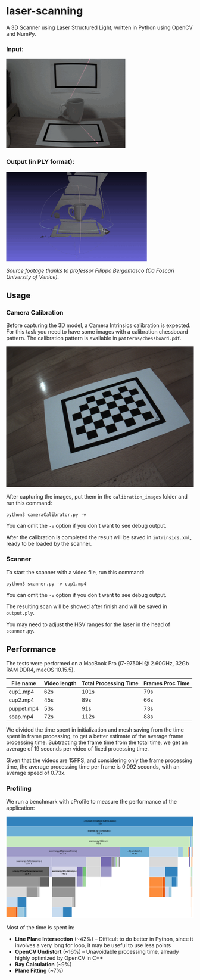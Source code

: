 # laser-scanning

A 3D Scanner using Laser Structured Light, written in Python using OpenCV and NumPy.

### Input:

![input](./docs/input.gif)

### Output (in PLY format):

![output](./docs/output.gif)

_Source footage thanks to professor Filippo Bergamasco (Ca Foscari University of Venice)._

## Usage

### Camera Calibration

Before capturing the 3D model, a Camera Intrinsics calibration is expected. For this task you need to have some images with a calibration chessboard pattern. The calibration pattern is available in `patterns/chessboard.pdf`.

![calibration pattern](./docs/example_pattern.png)

After capturing the images, put them in the `calibration_images` folder and run this command:

```
python3 cameraCalibrator.py -v
```

You can omit the `-v` option if you don't want to see debug output.

After the calibration is completed the result will be saved in `intrinsics.xml`, ready to be loaded by the scanner.

### Scanner

To start the scanner with a video file, run this command:

```
python3 scanner.py -v cup1.mp4
```

You can omit the `-v` option if you don't want to see debug output.

The resulting scan will be showed after finish and will be saved in `output.ply`.

You may need to adjust the HSV ranges for the laser in the head of `scanner.py`.

## Performance

The tests were performed on a MacBook Pro (i7-9750H @ 2.60GHz, 32Gb RAM DDR4, macOS 10.15.5).

| File name  | Video length | Total Processing Time | Frames Proc Time |
| ---------- | ------------ | --------------------- | ---------------- |
| cup1.mp4   | 62s          | 101s                  | 79s              |
| cup2.mp4   | 45s          | 89s                   | 66s              |
| puppet.mp4 | 53s          | 91s                   | 73s              |
| soap.mp4   | 72s          | 112s                  | 88s              |

We divided the time spent in initialization and mesh saving from the time spent in frame processing, to get a better estimate of the average frame processing time. Subtracting the frame time from the total time, we get an average of 19 seconds per video of fixed processing time.

Given that the videos are 15FPS, and considering only the frame processing time, the average processing time per frame is 0.092 seconds, with an average speed of 0.73x.

### Profiling

We run a benchmark with cProfile to measure the performance of the application:

![profile](./docs/prof.png)

Most of the time is spent in:

- **Line Plane Intersection** (~42%) – Difficult to do better in Python, since it involves a very long for loop, it may be useful to use less points
- **OpenCV Undistort** (~16%) – Unavoidable processing time, already highly optimized by OpenCV in C++
- **Ray Calculation** (~9%)
- **Plane Fitting** (~7%)
